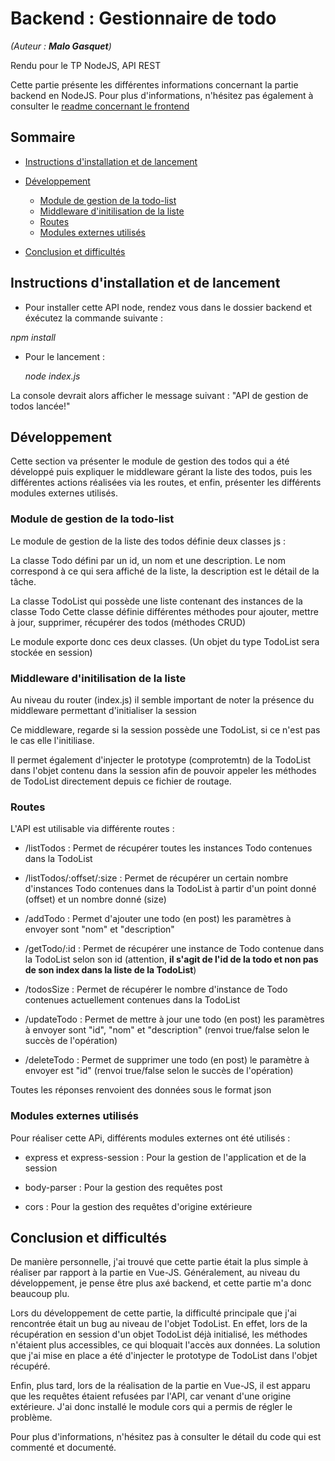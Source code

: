 # Backend : Gestionnaire de todo

*(Auteur : **Malo Gasquet**)*

Rendu pour le TP NodeJS, API REST

Cette partie présente les différentes informations concernant la partie backend en NodeJS. Pour plus d'informations, n'hésitez pas également à consulter le [readme concernant le frontend](https://github.com/Destroy30/Gestionnaire-de-TODOS/blob/work/frontend/README.md)

## Sommaire

- [Instructions d'installation et de lancement](#instructions-dinstallation-et-de-lancement)

- [Développement](#développement)

  - [Module de gestion de la todo-list](#)
  - [Middleware d'initilisation de la liste](#module-de-gestion-de-la-todo-list)
  - [Routes](#routes)
  - [Modules externes utilisés](#modules-externes-utilisés)

- [Conclusion et difficultés](#conclusion-et-difficultés)
  
## Instructions d'installation et de lancement

 - Pour installer cette API node, rendez vous dans le dossier backend et éxécutez la commande suivante :

  *npm install*

- Pour le lancement :

  *node index.js*

La console devrait alors afficher le message suivant : "API de gestion de todos lancée!"

## Développement

Cette section va présenter le module de gestion des todos qui a été développé puis expliquer le middleware gérant la liste des todos, puis les différentes actions réalisées via les routes, et enfin, présenter les différents modules externes utilisés.

### Module de gestion de la todo-list

Le module de gestion de la liste des todos définie deux classes js :

La classe Todo défini par un id, un nom et une description.
Le nom correspond à ce qui sera affiché de la liste, la description est le détail de la tâche.

La classe TodoList qui possède une liste contenant des instances de la classe Todo
Cette classe définie différentes méthodes pour ajouter, mettre à jour, supprimer, récupérer des todos (méthodes CRUD)

Le module exporte donc ces deux classes.
(Un objet du type TodoList sera stockée en session)

### Middleware d'initilisation de la liste

Au niveau du router (index.js) il semble important de noter la présence du middleware permettant d'initialiser la session

Ce middleware, regarde si la session possède une TodoList, si ce n'est pas le cas elle l'initiliase.

Il permet également d'injecter le prototype (comprotemtn) de la TodoList dans l'objet contenu dans la session afin de pouvoir appeler les méthodes de TodoList directement depuis ce fichier de routage.

### Routes

L'API est utilisable via différente routes :

- /listTodos : Permet de récupérer toutes les instances Todo contenues dans la TodoList

- /listTodos/:offset/:size : Permet de récupérer un certain nombre d'instances Todo contenues dans la TodoList à partir d'un point donné (offset) et un nombre donné (size)

- /addTodo : Permet d'ajouter une todo (en post) les paramètres à envoyer sont "nom" et "description"

- /getTodo/:id : Permet de récupérer une instance de Todo contenue dans la TodoList selon son id (attention,  **il s'agit de l'id de la todo et non pas de son index dans la liste de la TodoList**)

- /todosSize : Permet de récupérer le nombre d'instance de Todo contenues actuellement contenues dans la TodoList

- /updateTodo : Permet de mettre à jour une todo (en post) les paramètres à envoyer sont "id", "nom" et "description" (renvoi true/false selon le succès de l'opération)

- /deleteTodo : Permet de supprimer une todo (en post) le paramètre à envoyer est "id" (renvoi true/false selon le succès de l'opération)

Toutes les réponses renvoient des données sous le format json

### Modules externes utilisés

Pour réaliser cette APi, différents modules externes ont été utilisés :

- express et express-session : Pour la gestion de l'application et de la session

- body-parser : Pour la gestion des requêtes post

- cors : Pour la gestion des requêtes d'origine extérieure

## Conclusion et difficultés

De manière personnelle, j'ai trouvé que cette partie était la plus simple à réaliser par rapport à la partie en Vue-JS.
Généralement, au niveau du développement, je pense être plus axé backend, et cette partie m'a donc beaucoup plu.

Lors du développement de cette partie, la difficulté principale que j'ai rencontrée était un bug au niveau de l'objet TodoList.
En effet, lors de la récupération en session d'un objet TodoList déjà initialisé, les méthodes n'étaient plus accessibles, ce qui bloquait l'accès aux données.
La solution que j'ai mise en place a été d'injecter le prototype de TodoList dans l'objet récupéré.

Enfin, plus tard, lors de la réalisation de la partie en Vue-JS, il est apparu que les requêtes étaient refusées par l'API, car venant d'une origine extérieure.
J'ai donc installé le module cors qui a permis de régler le problème.

Pour plus d'informations, n'hésitez pas à consulter le détail du code qui est commenté et documenté.








